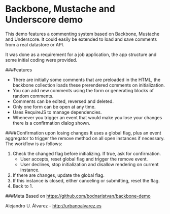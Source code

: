 Backbone, Mustache and Underscore demo
===========
This demo features a commenting system based on Backbone, Mustache and Underscore. It could easily be extended to load and save comments from a real datastore or API.

It was done as a requirement for a job application, the app structure and some initial coding were provided.

###Features
* There are initially some comments that are preloaded in the HTML, the backbone collection loads these prerendered comments on initialization.
* You can add new comments using the form or generating blocks of random comments.
* Comments can be edited, reversed and deleted.
* Only one form can be open at any time.
* Uses RequireJS to manage dependencies.
* Whenever you trigger an event that would make you lose your changes there is a confirmation dialog shown.


####Confirmation upon losing changes
It uses a global flag, plus an event aggregator to trigger the remove method on all open instances if necessary. The workflow is as follows:

1. Check the changed flag before initializing. If true, ask for confirmation.
	- User accepts, reset global flag and trigger the remove event.
	- User declines, stop initialization and disallow rendering on current instance.
2. If there are changes, update the global flag.
3. If this instance is closed, either canceling or submitting, reset the flag.
4. Back to 1.


###Meta
Based on https://github.com/bodnaristvan/backbone-demo

Alejandro U. Álvarez - http://urbanoalvarez.es
